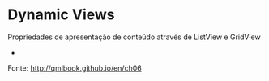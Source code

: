 # Dynamic Views

Propriedades de apresentação de conteúdo através de ListView e GridView

-

Fonte: http://qmlbook.github.io/en/ch06
